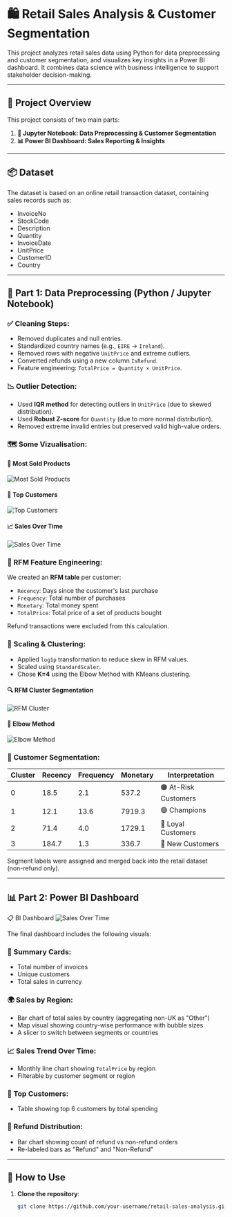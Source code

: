# 🛍️ Retail Sales Analysis & Customer Segmentation

This project analyzes retail sales data using Python for data preprocessing and customer segmentation, and visualizes key insights in a Power BI dashboard. It combines data science with business intelligence to support stakeholder decision-making.

---

## 📁 Project Overview

This project consists of two main parts:

1. **🧠 Jupyter Notebook: Data Preprocessing & Customer Segmentation**
2. **📊 Power BI Dashboard: Sales Reporting & Insights**

---

## 📦 Dataset

The dataset is based on an online retail transaction dataset, containing sales records such as:

- InvoiceNo
- StockCode
- Description
- Quantity
- InvoiceDate
- UnitPrice
- CustomerID
- Country

---

## 🧠 Part 1: Data Preprocessing (Python / Jupyter Notebook)

### ✅ Cleaning Steps:

- Removed duplicates and null entries.
- Standardized country names (e.g., `EIRE` → `Ireland`).
- Removed rows with negative `UnitPrice` and extreme outliers.
- Converted refunds using a new column `IsRefund`.
- Feature engineering: `TotalPrice = Quantity × UnitPrice`.

### 📉 Outlier Detection:

- Used **IQR method** for detecting outliers in `UnitPrice` (due to skewed distribution).
- Used **Robust Z-score** for `Quantity` (due to more normal distribution).
- Removed extreme invalid entries but preserved valid high-value orders.

### 🗺️ Some Vizualisation:

#### 📌 Most Sold Products
![Most Sold Products](Images/Most_sold_products.JPG)

#### 👑 Top Customers
![Top Customers](Images/top_customers.JPG)

#### 📈 Sales Over Time
![Sales Over Time](Images/Sales_over_time.JPG)

### 🧩 RFM Feature Engineering:

We created an **RFM table** per customer:

- `Recency`: Days since the customer's last purchase
- `Frequency`: Total number of purchases
- `Monetary`: Total money spent
- `TotalPrice`: Total price of a set of products bought

Refund transactions were excluded from this calculation.

### 📏 Scaling & Clustering:

- Applied `log1p` transformation to reduce skew in RFM values.  
- Scaled using `StandardScaler`.  
- Chose **K=4** using the Elbow Method with KMeans clustering.

#### 🔍 RFM Cluster Segmentation  
![RFM Cluster](Images/RFM_cluster.JPG)

#### 📐 Elbow Method  
![Elbow Method](Images/Elbow_method.JPG)

### 🧠 Customer Segmentation:

| Cluster | Recency | Frequency | Monetary | Interpretation         |
|---------|---------|-----------|----------|-------------------------|
| 0       | 18.5    | 2.1       | 537.2    | 🟠 At-Risk Customers     |
| 1       | 12.1    | 13.6      | 7919.3   | 🟢 Champions             |
| 2       | 71.4    | 4.0       | 1729.1   | 🔵 Loyal Customers       |
| 3       | 184.7   | 1.3       | 336.7    | 🔴 New Customers         |

Segment labels were assigned and merged back into the retail dataset (non-refund only).

---

## 📊 Part 2: Power BI Dashboard

📋 BI Dashboard
![Sales Over Time](Images/Bi_Dashboard.JPG)

The final dashboard includes the following visuals:

### 📌 Summary Cards:
- Total number of invoices
- Unique customers
- Total sales in currency

### 🌍 Sales by Region:
- Bar chart of total sales by country (aggregating non-UK as "Other")
- Map visual showing country-wise performance with bubble sizes
- A slicer to switch between segments or countries

### 📈 Sales Trend Over Time:
- Monthly line chart showing `TotalPrice` by region
- Filterable by customer segment or region

### 👑 Top Customers:
- Table showing top 6 customers by total spending

### 🔄 Refund Distribution:
- Bar chart showing count of refund vs non-refund orders
- Re-labeled bars as "Refund" and "Non-Refund"

---

## 🚀 How to Use

1. **Clone the repository**:
   ```bash
   git clone https://github.com/your-username/retail-sales-analysis.git
